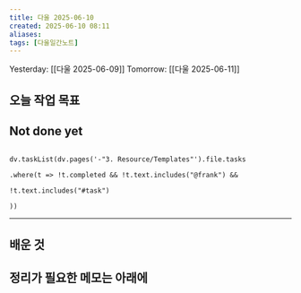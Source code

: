 ```yaml
---
title: 다울 2025-06-10
created: 2025-06-10 08:11
aliases: 
tags: [다울일간노트]
---
```



Yesterday: [[다울 2025-06-09]] 
Tomorrow: [[다울 2025-06-11]] 


## 오늘 작업 목표


## Not done yet

```dataviewjs

dv.taskList(dv.pages('-"3. Resource/Templates"').file.tasks

.where(t => !t.completed && !t.text.includes("@frank") &&

!t.text.includes("#task")

))

```

---

## 배운 것




## 정리가 필요한 메모는 아래에



